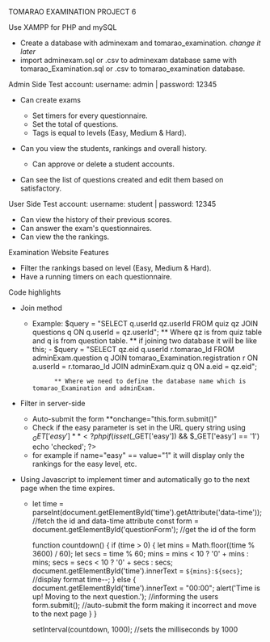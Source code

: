 TOMARAO EXAMINATION PROJECT 6

Use XAMPP for PHP and mySQL
- Create a database with adminexam and tomarao_examination. *change it later*
- import adminexam.sql or .csv to adminexam database same with tomarao_Examination.sql or .csv to tomarao_examination database.

Admin Side
Test account: username: admin | password: 12345

* Can create exams
    - Set timers for every questionnaire.
    - Set the total of questions.
    - Tags is equal to levels (Easy, Medium & Hard).

* Can you view the students, rankings and overall history.
    - Can approve or delete a student accounts.

* Can see the list of questions created and edit them based on satisfactory.

User Side
Test account: username: student | password: 12345

* Can view the history of their previous scores.
* Can answer the exam's questionnaires.
* Can view the the rankings.


Examination Website Features
* Filter the rankings based on level (Easy, Medium & Hard).
* Have a running timers on each questionnaire.


Code highlights
* Join method 
    - Example: $query = "SELECT q.userId qz.userId FROM quiz qz JOIN questions q ON q.userId = qz.userId";
        ** Where qz is from quiz table and q is from question table.
        ** if joining two database it will be like this;
            - $query = "SELECT qz.eid q.userId r.tomarao_Id FROM adminExam.question q
                        JOIN tomarao_Examination.registration r ON a.userId = r.tomarao_Id
                        JOIN adminExam.quiz q ON a.eid = qz.eid";

                ** Where we need to define the database name which is tomarao_Examination and adminExam.

* Filter in server-side
    - Auto-submit the form **onchange="this.form.submit()"
    - Check if the easy parameter is set in the URL query string using $_GET['easy']
            **<?php if (isset($_GET['easy']) && $_GET['easy'] == '1') echo 'checked'; ?>
    - for example if name="easy" == value="1" it will display only the rankings for the easy level, etc.

* Using Javascript to implement timer and automatically go to the next page when the time expires.
    - let time = parseInt(document.getElementById('time').getAttribute('data-time')); //fetch the id and data-time attribute
        const form = document.getElementById('questionForm'); //get the id of the form

        function countdown() {
            if (time > 0) {
                let mins = Math.floor((time % 3600) / 60);
                let secs = time % 60;
                mins = mins < 10 ? '0' + mins : mins;
                secs = secs < 10 ? '0' + secs : secs;
                document.getElementById('time').innerText = `${mins}:${secs}`; //display format
                time--;
            } else {
                document.getElementById('time').innerText = "00:00";
                alert('Time is up! Moving to the next question.'); //informing the users
                form.submit(); //auto-submit the form making it incorrect and move to the next page
            }
        }

        setInterval(countdown, 1000); //sets the milliseconds by 1000
